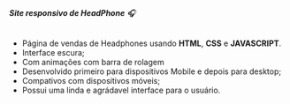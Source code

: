 
###### **Site responsivo de HeadPhone** 🎧

- Página  de vendas de Headphones usando **HTML**, **CSS** e **JAVASCRIPT**. 
- Interface escura;
- Com animações com barra de rolagem
- Desenvolvido primeiro para dispositivos Mobile e depois para desktop;
- Compativos com dispositivos móveis;
- Possui uma linda e agrádavel interface para o usuário.
